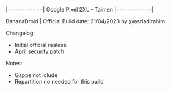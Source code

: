 |==========| Google Pixel 2XL - Taimen |==========|

BananaDroid | Official
Build date: 21/04/2023
by @asriadirahim

Changelog:

- Initial official realese
- April security patch

Notes:

- Gapps not iclude
- Repartition no needed for this build
